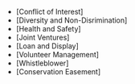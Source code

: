 
- [Conflict of Interest]
- [Diversity and Non-Disrimination]
- [Health and Safety]
- [Joint Ventures]
- [Loan and Display]
- [Volunteer Management]
- [Whistleblower]
- [Conservation Easement]
